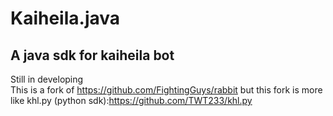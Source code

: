# Kaiheila.java
## A java sdk for kaiheila bot

Still in developing\
This is a fork of https://github.com/FightingGuys/rabbit but this fork is more like khl.py (python sdk):https://github.com/TWT233/khl.py
